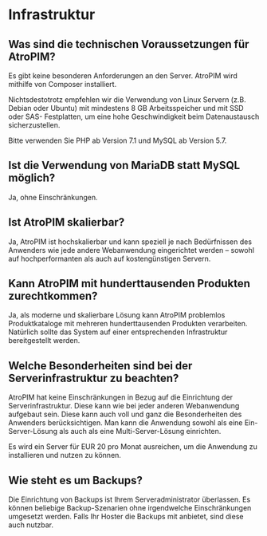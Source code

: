 # Infrastruktur



## Was sind die technischen Voraussetzungen für AtroPIM?

Es gibt keine besonderen Anforderungen an den Server. AtroPIM wird mithilfe von Composer installiert.  

Nichtsdestotrotz empfehlen wir die Verwendung von Linux Servern (z.B. Debian oder Ubuntu) mit mindestens 8 GB Arbeitsspeicher und mit SSD oder SAS- Festplatten, um eine hohe Geschwindigkeit beim Datenaustausch sicherzustellen.

Bitte verwenden Sie PHP ab Version 7.1 und MySQL ab Version 5.7.

  

## Ist die Verwendung von MariaDB statt MySQL möglich?

Ja, ohne Einschränkungen.

  

## Ist AtroPIM skalierbar?

Ja, AtroPIM ist hochskalierbar und kann speziell je nach Bedürfnissen des Anwenders wie jede andere Webanwendung eingerichtet werden – sowohl auf hochperformanten als auch auf kostengünstigen Servern.

  

## Kann AtroPIM mit hunderttausenden Produkten zurechtkommen?

Ja, als moderne und skalierbare Lösung kann AtroPIM problemlos Produktkataloge mit mehreren hunderttausenden Produkten verarbeiten. Natürlich sollte das System auf einer entsprechenden Infrastruktur bereitgestellt werden.
  

## Welche Besonderheiten sind bei der Serverinfrastruktur zu beachten?

AtroPIM hat keine Einschränkungen in Bezug auf die Einrichtung der Serverinfrastruktur. Diese kann wie bei jeder anderen Webanwendung aufgebaut sein. Diese kann auch voll und ganz die Besonderheiten des Anwenders berücksichtigen. Man kann die Anwendung sowohl als eine Ein-Server-Lösung als auch als eine Multi-Server-Lösung einrichten.

Es wird ein Server für EUR 20 pro Monat ausreichen, um die Anwendung zu installieren und nutzen zu können.
  

## Wie steht es um Backups?

Die Einrichtung von Backups ist Ihrem Serveradministrator überlassen. Es können beliebige Backup-Szenarien ohne irgendwelche Einschränkungen umgesetzt werden. Falls Ihr Hoster die Backups mit anbietet, sind diese auch nutzbar.
